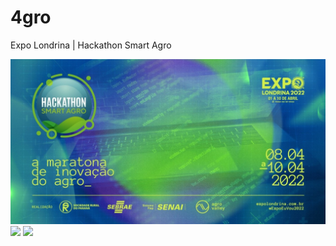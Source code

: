 # 4gro
Expo Londrina | Hackathon Smart Agro

<img src="https://raw.githubusercontent.com/dirceu-jr/4gro/main/621e379dd629b-lg.jpeg" />

<img src="https://media4.giphy.com/media/lu01tsQqf1mJuHrFVq/giphy.gif" />

<img src="https://media.giphy.com/media/RbDKaczqWovIugyJmW/giphy.gif" />
